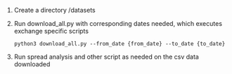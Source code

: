 1) Create a directory /datasets
2) Run download_all.py with corresponding dates needed, which executes exchange specific scripts
   
   ```python3 download_all.py --from_date {from_date} --to_date {to_date}```
4) Run spread analysis and other script as needed on the csv data downloaded
